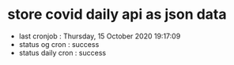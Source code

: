 # store covid daily api as json data

- last cronjob : Thursday, 15 October 2020 19:17:09
- status og cron : success
- status daily cron : success
      
      